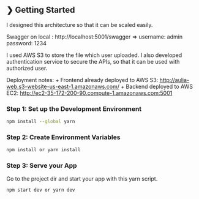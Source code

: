 ## ❯ Getting Started

I designed this architecture so that it can be scaled easily.

Swagger on local : http://localhost:5001/swagger => username: admin  password: 1234

I used AWS S3 to store the file which user uploaded.
I also developed authentication service to secure the APIs, so that it can be used with authorized user.

Deployment notes:
	+ Frontend already deployed to AWS S3: http://aulia-web.s3-website-us-east-1.amazonaws.com/
	+ Backend deployed to AWS EC2: http://ec2-35-172-200-90.compute-1.amazonaws.com:5001

### Step 1: Set up the Development Environment

```bash
npm install --global yarn
```

### Step 2: Create Environment Variables

```bash
npm install or yarn install
```
### Step 3: Serve your App

Go to the project dir and start your app with this yarn script.

```bash
npm start dev or yarn dev
```
